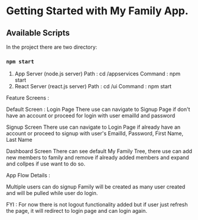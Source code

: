 # Getting Started with My Family App.

## Available Scripts

In the project there are two directory:

### `npm start`

 1. App Server (node.js server)
   Path    :  cd /appservices
   Command :  npm start
 2. React Server (react.js server)
   Path    : cd /ui
   Command :  npm start

Feature Screens : 

Default Screen : Login Page
 There use can navigate to Signup Page if don't have an account or proceed for login with user emailId and password

Signup Screen 
 There use can navigate to Login Page if already have an account or proceed to signup with user's EmailId, Password, First Name, Last Name

Dashboard Screen
 There can see default My Family Tree, there use can add new members to family and remove if already added members and expand and collpes if use want to do so.


App Flow Details : 

Multiple users can do signup
Family will be created as many user created and will be pulled while user do login.

FYI : For now there is not logout functionality added but if user just refresh the page, it will redirect to login page and can login again.








